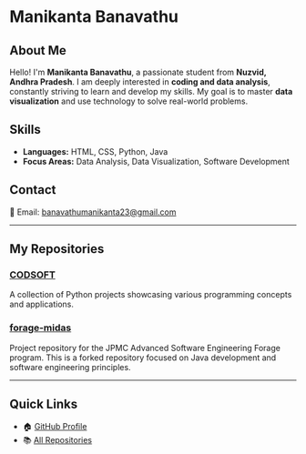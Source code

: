 # Manikanta Banavathu

## About Me
Hello! I'm **Manikanta Banavathu**, a passionate student from **Nuzvid, Andhra Pradesh**. I am deeply interested in **coding and data analysis**, constantly striving to learn and develop my skills. My goal is to master **data visualization** and use technology to solve real-world problems.

## Skills
- **Languages:** HTML, CSS, Python, Java
- **Focus Areas:** Data Analysis, Data Visualization, Software Development

## Contact
📧 Email: [banavathumanikanta23@gmail.com](mailto:banavathumanikanta23@gmail.com)

---

## My Repositories

### [CODSOFT](https://github.com/Manikanta-23-ai/CODSOFT)
A collection of Python projects showcasing various programming concepts and applications.

### [forage-midas](https://github.com/Manikanta-23-ai/forage-midas)
Project repository for the JPMC Advanced Software Engineering Forage program. This is a forked repository focused on Java development and software engineering principles.

---

## Quick Links
- 🏠 [GitHub Profile](https://github.com/Manikanta-23-ai)
- 📚 [All Repositories](https://github.com/Manikanta-23-ai?tab=repositories)
